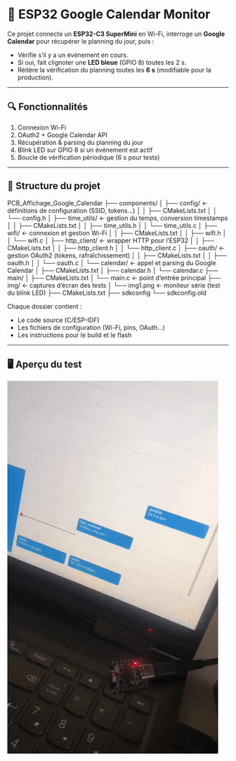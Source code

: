 # 📅 ESP32 Google Calendar Monitor

Ce projet connecte un **ESP32-C3 SuperMini** en Wi-Fi, interroge un **Google Calendar** pour récupérer le planning du jour, puis :

- Vérifie s’il y a un événement en cours.
- Si oui, fait clignoter une **LED bleue** (GPIO 8) toutes les 2 s.
- Réitère la vérification du planning toutes les **6 s** (modifiable pour la production).

---

## 🔍 Fonctionnalités

1. Connexion Wi-Fi  
2. OAuth2 + Google Calendar API  
3. Récupération & parsing du planning du jour  
4. Blink LED sur GPIO 8 si un événement est actif  
5. Boucle de vérification périodique (6 s pour tests)

---

## 📂 Structure du projet

PCB_Affichage_Google_Calendar
├── components/
│ ├── config/ ← définitions de configuration (SSID, tokens…)
│ │ ├── CMakeLists.txt
│ │ └── config.h
│ ├── time_utils/ ← gestion du temps, conversion timestamps
│ │ ├── CMakeLists.txt
│ │ ├── time_utils.h
│ │ └── time_utils.c
│ ├── wifi/ ← connexion et gestion Wi-Fi
│ │ ├── CMakeLists.txt
│ │ ├── wifi.h
│ │ └── wifi.c
│ ├── http_client/ ← wrapper HTTP pour l’ESP32
│ │ ├── CMakeLists.txt
│ │ ├── http_client.h
│ │ └── http_client.c
│ ├── oauth/ ← gestion OAuth2 (tokens, rafraîchissement)
│ │ ├── CMakeLists.txt
│ │ ├── oauth.h
│ │ └── oauth.c
│ └── calendar/ ← appel et parsing du Google Calendar
│ ├── CMakeLists.txt
│ ├── calendar.h
│ └── calendar.c
├── main/
│ ├── CMakeLists.txt
│ └── main.c ← point d’entrée principal
├── img/ ← captures d’écran des tests
│ └── img1.png ← moniteur série (test du blink LED)
├── CMakeLists.txt
├── sdkconfig
└── sdkconfig.old

Chaque dossier contient :
- Le code source (C/ESP-IDF)
- Les fichiers de configuration (Wi-Fi, pins, OAuth…)
- Les instructions pour le build et le flash

---
## 🖥️ Aperçu du test

![Résultat](./img/gif_Resultat.gif)

